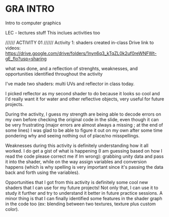 # GRA INTRO
Intro to computer graphics

LEC - lectures stuff
This inclues activities too

////// ACTIVITY 01 //////
Activity 1: shaders created in-class
Drive link to videos: https://drive.google.com/drive/folders/1nyn6q3_kTqZL0k2uf0reWNFWt-gE_flo?usp=sharing

what was done, and a reflection of strenghts, weaknesses, and opportunities identified throughout the activity

I've made two shaders: multi UVs and reflector in class today. 

I picked reflector as my second shader to do because it looks so cool and I'd really want it for water and other reflective objects, very useful for future projects. 

During the activity, I guess my strength are being able to decode errors on my own before checking the original code in the slide, even though it can be very frustrating (major errors are almost always a missing ; at the end of some lines) I was glad to be able to figure it out on my own after some time pondering why and seeing nothing out of place/no misspellings. 

Weaknesses during this activity is definitely understanding how it all worked. I do get a gist of what is happening (I am guessing based on how I read the code please correct me if Im wrong): grabbing unity data and pass it into the shader, while on the way assign variables and conversion happens (which is why spelling is very important since it's passing the data back and forth using the variables).

Opportunities that I got from this activity is definitely some cool new shaders that I can use for my future projects! Not only that, I can use it to study it further and try to understand it better in future practice sessions. A minor thing is that I can finally identified some features in the shader graph in the code too (ex: blending between two textures, texture plus custom color).
